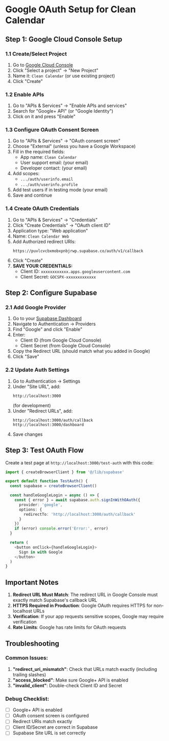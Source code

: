 # Google OAuth Setup for Clean Calendar

## Step 1: Google Cloud Console Setup

### 1.1 Create/Select Project
1. Go to [Google Cloud Console](https://console.cloud.google.com/)
2. Click "Select a project" → "New Project"
3. Name it: `Clean Calendar` (or use existing project)
4. Click "Create"

### 1.2 Enable APIs
1. Go to "APIs & Services" → "Enable APIs and services"
2. Search for "Google+ API" (or "Google Identity")
3. Click on it and press "Enable"

### 1.3 Configure OAuth Consent Screen
1. Go to "APIs & Services" → "OAuth consent screen"
2. Choose "External" (unless you have a Google Workspace)
3. Fill in the required fields:
   - App name: `Clean Calendar`
   - User support email: (your email)
   - Developer contact: (your email)
4. Add scopes:
   - `.../auth/userinfo.email`
   - `.../auth/userinfo.profile`
5. Add test users if in testing mode (your email)
6. Save and continue

### 1.4 Create OAuth Credentials
1. Go to "APIs & Services" → "Credentials"
2. Click "Create Credentials" → "OAuth client ID"
3. Application type: "Web application"
4. Name: `Clean Calendar Web`
5. Add Authorized redirect URIs:
   ```
   https://puvlcvcbxmobxpnbjrwp.supabase.co/auth/v1/callback
   ```
6. Click "Create"
7. **SAVE YOUR CREDENTIALS:**
   - Client ID: `xxxxxxxxxxxx.apps.googleusercontent.com`
   - Client Secret: `GOCSPX-xxxxxxxxxxxxx`

## Step 2: Configure Supabase

### 2.1 Add Google Provider
1. Go to your [Supabase Dashboard](https://app.supabase.com)
2. Navigate to Authentication → Providers
3. Find "Google" and click "Enable"
4. Enter:
   - Client ID (from Google Cloud Console)
   - Client Secret (from Google Cloud Console)
5. Copy the Redirect URL (should match what you added in Google)
6. Click "Save"

### 2.2 Update Auth Settings
1. Go to Authentication → Settings
2. Under "Site URL", add:
   ```
   http://localhost:3000
   ```
   (for development)
3. Under "Redirect URLs", add:
   ```
   http://localhost:3000/auth/callback
   http://localhost:3000/dashboard
   ```
4. Save changes

## Step 3: Test OAuth Flow

Create a test page at `http://localhost:3000/test-auth` with this code:

```typescript
import { createBrowserClient } from '@/lib/supabase'

export default function TestAuth() {
  const supabase = createBrowserClient()

  const handleGoogleLogin = async () => {
    const { error } = await supabase.auth.signInWithOAuth({
      provider: 'google',
      options: {
        redirectTo: 'http://localhost:3000/auth/callback'
      }
    })
    if (error) console.error('Error:', error)
  }

  return (
    <button onClick={handleGoogleLogin}>
      Sign in with Google
    </button>
  )
}
```

## Important Notes

1. **Redirect URL Must Match**: The redirect URL in Google Console must exactly match Supabase's callback URL
2. **HTTPS Required in Production**: Google OAuth requires HTTPS for non-localhost URLs
3. **Verification**: If your app requests sensitive scopes, Google may require verification
4. **Rate Limits**: Google has rate limits for OAuth requests

## Troubleshooting

### Common Issues:
1. **"redirect_uri_mismatch"**: Check that URLs match exactly (including trailing slashes)
2. **"access_blocked"**: Make sure Google+ API is enabled
3. **"invalid_client"**: Double-check Client ID and Secret

### Debug Checklist:
- [ ] Google+ API is enabled
- [ ] OAuth consent screen is configured
- [ ] Redirect URIs match exactly
- [ ] Client ID/Secret are correct in Supabase
- [ ] Supabase Site URL is set correctly